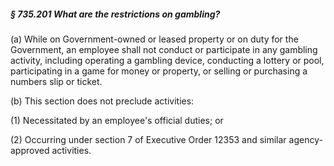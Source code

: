 ##### § 735.201 What are the restrictions on gambling? #####

(a) While on Government-owned or leased property or on duty for the Government, an employee shall not conduct or participate in any gambling activity, including operating a gambling device, conducting a lottery or pool, participating in a game for money or property, or selling or purchasing a numbers slip or ticket.

(b) This section does not preclude activities:

(1) Necessitated by an employee's official duties; or

(2) Occurring under section 7 of Executive Order 12353 and similar agency-approved activities.